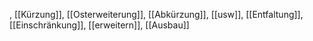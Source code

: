 , [[Kürzung]], [[Osterweiterung]], [[Abkürzung]], [[usw]], [[Entfaltung]], [[Einschränkung]], [[erweitern]], [[Ausbau]]